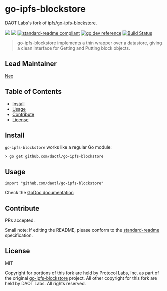 # go-ipfs-blockstore

DAOT Labs's fork of [ipfs/go-ipfs-blockstore](https://github.com/ipfs/go-ipfs-blockstore).

[![](https://img.shields.io/badge/made%20by-Protocol%20Labs-blue.svg?style=flat-square)](http://ipn.io)
[![](https://img.shields.io/badge/project-DAOT%20Labs-red.svg?style=flat-square)](http://github.com/daotl)
[![standard-readme compliant](https://img.shields.io/badge/standard--readme-OK-green.svg?style=flat-square)](https://github.com/RichardLitt/standard-readme)
[![go.dev reference](https://img.shields.io/badge/go.dev-reference-007d9c?logo=go&logoColor=white&style=flat-square)](pkg.go.dev/github.com/daotl/go-ipfs-blockstore)
[![Build Status](https://travis-ci.com/daotl/go-ipfs-blockstore.svg?branch=master)](https://travis-ci.com/daotl/go-ipfs-blockstore)

> go-ipfs-blockstore implements a thin wrapper over a datastore, giving a clean interface for Getting and Putting block objects.

## Lead Maintainer

[Nex](https://github.com/NexZhu)

## Table of Contents

- [Install](#install)
- [Usage](#usage)
- [Contribute](#contribute)
- [License](#license)

## Install

`go-ipfs-blockstore` works like a regular Go module:

```
> go get github.com/daotl/go-ipfs-blockstore
```

## Usage

```
import "github.com/daotl/go-ipfs-blockstore"
```

Check the [GoDoc documentation](https://pkg.go.dev/github.com/daotl/go-ipfs-blockstore)

## Contribute

PRs accepted.

Small note: If editing the README, please conform to the [standard-readme](https://github.com/RichardLitt/standard-readme) specification.

## License

MIT

Copyright for portions of this fork are held by Protocol Labs, Inc. as part of the original 
[go-ipfs-blockstore](https://github.com/ipfs/go-ipfs-blockstore) project. All other copyright
for this fork are held by DAOT Labs. All rights reserved.
